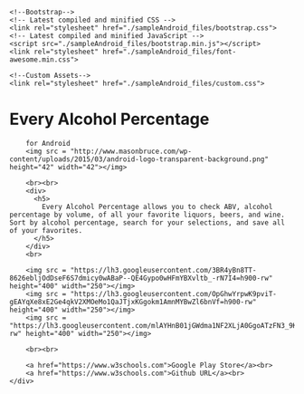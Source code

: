 <!DOCTYPE html>
<html><head><meta http-equiv="Content-Type" content="text/html; charset=UTF-8">
    <title>Every Alcohol Percentage</title>

    <!--Bootstrap-->
    <!-- Latest compiled and minified CSS -->
    <link rel="stylesheet" href="./sampleAndroid_files/bootstrap.css">
    <!-- Latest compiled and minified JavaScript -->
    <script src="./sampleAndroid_files/bootstrap.min.js"></script>
    <link rel="stylesheet" href="./sampleAndroid_files/font-awesome.min.css">

    <!--Custom Assets-->
    <link rel="stylesheet" href="./sampleAndroid_files/custom.css">

</head>
<body>
<div style="margin: 0 auto;" class="jumbotron center-block" id="jumboTop">
    <div id="insideJumbo" class="center-block">
    <h1>Every Alcohol Percentage</h1>

        for Android
        <img src = "http://www.masonbruce.com/wp-content/uploads/2015/03/android-logo-transparent-background.png" height="42" width="42"></img>

        <br><br>
        <div>
          <h5>
            Every Alcohol Percentage allows you to check ABV, alcohol percentage by volume, of all your favorite liquors, beers, and wine. Sort by alcohol percentage, search for your selections, and save all of your favorites.
          </h5>
        </div>
        <br>

        <img src = "https://lh3.googleusercontent.com/3BR4yBn8TT-8626ebljOdDseF6S7dmicy0wABaP--QE4Gypo0wHFmYBXvltb_-rN7I4=h900-rw" height="400" width="250"></img>
        <img src = "https://lh3.googleusercontent.com/OpGhwYrpwK9pviT-gEAYqXe8xE2Ge4qkV2XMOeMo1QaJTjxKGgokm1AmnMYBwZl6bnVf=h900-rw" height="400" width="250"></img>
        <img src = "https://lh3.googleusercontent.com/mlAYHnB01jGWdma1NF2XLjA0GgoATzFN3_9KEVr26CLQ6Z07Z6iae_mqflTV6PstR24=h900-rw" height="400" width="250"></img>

        <br><br>

        <a href="https://www.w3schools.com">Google Play Store</a><br>
        <a href="https://www.w3schools.com">Github URL</a><br>
    </div>



</div>


</body></html>
